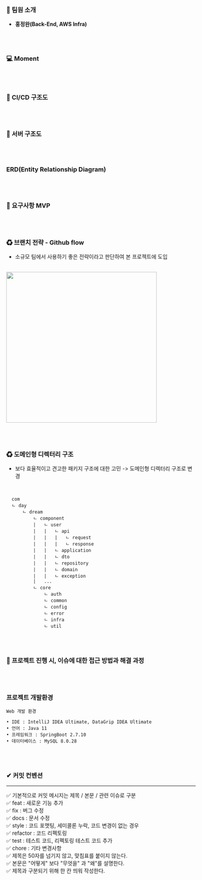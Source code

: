 <br/>



<br/><br/>

### 👬 팀원 소개

* **홍정완(Back-End, AWS Infra)**

<br/><br/>

### 💻 Moment

<br/><br/>

### 📄 CI/CD 구조도

<br/><br/>

### 📄 서버 구조도

<br/><br/>

### ERD(Entity Relationship Diagram)

<br/><br/>

### 📄 요구사항 MVP

<br/><br/>

### ♻ 브랜치 전략 - Github flow

* 소규모 팀에서 사용하기 좋은 전략이라고 판단하여 본 프로젝트에 도입

<br/>

<img src="https://user-images.githubusercontent.com/76596316/218664821-90beae88-398b-4159-9469-7c0ddf04e99e.png" width="400">

<br/><br/>

### ♻ 도메인형 디렉터리 구조

* 보다 효율적이고 견고한 패키지 구조에 대한 고민 -> 도메인형 디렉터리 구조로 변경

<br/>

```
  com 
  ㄴ day
      ㄴ dream
          ㄴ component
          |   ㄴ user 
          |   |   ㄴ api 
          |   |   |   ㄴ request
          |   |   |   ㄴ response
          |   |   ㄴ application 
          |   |   ㄴ dto
          |   |   ㄴ repository
          |   |   ㄴ domain
          |   |   ㄴ exception 
          |   ... 
          ㄴ core
              ㄴ auth 
              ㄴ common
              ㄴ config 
              ㄴ error 
              ㄴ infra 
              ㄴ util 
```

<br/><br/>

### 🧐 프로젝트 진행 시, 이슈에 대한 접근 방법과 해결 과정

<br/><br/>

### 프로젝트 개발환경

```
Web 개발 환경

• IDE : IntelliJ IDEA Ultimate, DataGrip IDEA Ultimate
• 언어 : Java 11
• 프레임워크 : SpringBoot 2.7.10
• 데이터베이스 : MySQL 8.0.28
```

<br/><br/>

### ✔ 커밋 컨벤션

---

✅ 기본적으로 커밋 메시지는 제목 / 본문 / 관련 이슈로 구분 <br/>
✅ feat : 새로운 기능 추가 <br/>
✅ fix : 버그 수정 <br/>
✅ docs : 문서 수정 <br/>
✅ style : 코드 포맷팅, 세미콜론 누락, 코드 변경이 없는 경우 <br/>
✅ refactor : 코드 리펙토링 <br/>
✅ test : 테스트 코드, 리펙토링 테스트 코드 추가 <br/>
✅ chore : 기타 변경사항 <br/>
✅ 제목은 50자를 넘기지 않고, 맞침표를 붙이지 않는다. <br/>
✅ 본문은 "어떻게" 보다 "무엇을" 과 "왜"를 설명한다. <br/>
✅ 제목과 구분되기 위해 한 칸 띄워 작성한다. <br/>

<br/><br/>